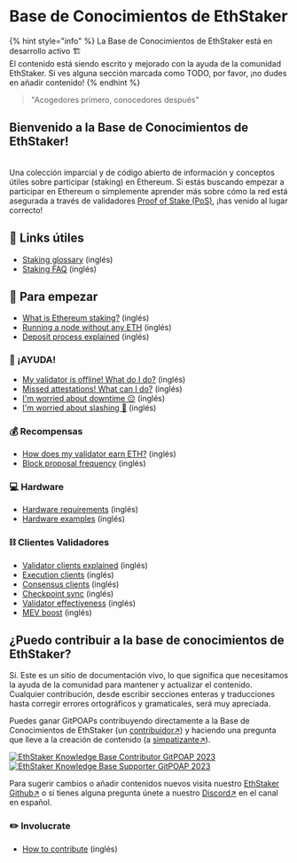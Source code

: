 # Base de Conocimientos de EthStaker

{% hint style="info" %}
La Base de Conocimientos de EthStaker está en desarrollo activo 🏗️ \
El contenido está siendo escrito y mejorado con la ayuda de la comunidad EthStaker. Si ves alguna sección marcada como TODO, por favor, ¡no dudes en añadir contenido!
{% endhint %}

> "Acogedores primero, conocedores después"

## Bienvenido a la Base de Conocimientos de EthStaker!

\
Una colección imparcial y de código abierto de información y conceptos útiles sobre participar (staking) en Ethereum. Si estás buscando empezar a participar  en Ethereum o simplemente aprender más sobre cómo la red está asegurada a través de validadores [Proof of Stake (PoS)](staking-glossary.md#proof-of-stake-pos), ¡has venido al lugar correcto!

## 🔗 Links útiles

* [Staking glossary](staking-glossary.md) (inglés)
* [Staking FAQ](faq.md) (inglés)

## 🚀 Para empezar

* [What is Ethereum staking?](getting-started/what-is-ethereum-staking.md) (inglés)
* [Running a node without any ETH](getting-started/ethereum-node.md) (inglés)
* [Deposit process explained](getting-started/deposit-process.md) (inglés)

### **🚨 ¡AYUDA!**

* [My validator is offline! What do I do?](help/validator-offline.md) (inglés)
* [Missed attestations! What can I do?](help/missed-attestations.md) (inglés)
* [I'm worried about downtime 😔](help/downtime-explained.md) (inglés)
* [I'm worried about slashing 🔪](help/slashing-explained.md) (inglés)

### 💰 Recompensas

* [How does my validator earn ETH?](rewards/chain-rewards.md) (inglés)
* [Block proposal frequency](rewards/proposal-frequency.md) (inglés)

### 💻 Hardware

* [Hardware requirements](hardware/hardware-requirements.md) (inglés)
* [Hardware examples](hardware/hardware-examples/) (inglés)

### ⛓️ Clientes Validadores&#x20;

* [Validator clients explained](validator-clients/validator-clients-explained.md) (inglés)
* [Execution clients](validator-clients/execution-clients.md) (inglés)
* [Consensus clients](validator-clients/consensus-clients.md) (inglés)
* [Checkpoint sync](validator-clients/checkpoint-sync.md) (inglés)
* [Validator effectiveness](validator-clients/validator-effectiveness.md) (inglés)
* [MEV boost](validator-clients/mev-boost.md) (inglés)

## ¿Puedo contribuir a la base de conocimientos de EthStaker?

Sí. Este es un sitio de documentación vivo, lo que significa que necesitamos la ayuda de la comunidad para mantener y actualizar el contenido. Cualquier contribución, desde escribir secciones enteras y traducciones hasta corregir errores ortográficos y gramaticales, será muy apreciada.&#x20;

Puedes ganar GitPOAPs contribuyendo directamente a la Base de Conocimientos de EthStaker (un [contribuidor↗](https://www.gitpoap.io/gp/881))  y haciendo una pregunta que lleve a la creación de contenido (a [simpatizante](https://www.gitpoap.io/gp/923)[↗](https://www.gitpoap.io/gp/881)).&#x20;

[![EthStaker Knowledge Base Contributor GitPOAP 2023](https://www.gitpoap.io/\_next/image?url=https%3A%2F%2Fassets.poap.xyz%2Fgitpoap3a-2023-ethstaker-knowledge-base-contributor-2022-logo-1671596764627.png\&w=384\&q=75)](https://www.gitpoap.io/gp/881)[![EthStaker Knowledge Base Supporter GitPOAP 2023](https://www.gitpoap.io/\_next/image?url=https%3A%2F%2Fassets.poap.xyz%2F2023-ethstaker-knowledge-base-supporter-2022-logo-1672411990803.png\&w=384\&q=75)](https://www.gitpoap.io/gp/923)

Para sugerir cambios o añadir contenidos nuevos visita nuestro [EthStaker Github↗](https://github.com/eth-educators/ethstaker-knowledgebase)  o si tienes alguna pregunta únete a nuestro  [Discord↗](https://www.google.com/url?sa=t\&rct=j\&q=\&esrc=s\&source=web\&cd=\&cad=rja\&uact=8\&ved=2ahUKEwjpm6nC5K78AhUBi1wKHaxHCF8QFnoECAsQAQ\&url=https%3A%2F%2Fdiscord.com%2Finvite%2FucsTcA2wTq\&usg=AOvVaw0U61EK\_8NaT71SEZlw3aJS) en el canal en español.

### ✏️ Involucrate

* [How to contribute](get-involved/how-to-contribute.md) (inglés)
